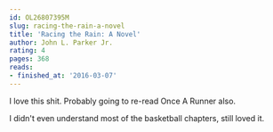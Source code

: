 ```yaml
---
id: OL26807395M
slug: racing-the-rain-a-novel
title: 'Racing the Rain: A Novel'
author: John L. Parker Jr.
rating: 4
pages: 368
reads:
- finished_at: '2016-03-07'
---
```

I love this shit. Probably going to re-read Once A Runner also.

I didn't even understand most of the basketball chapters, still loved it.
